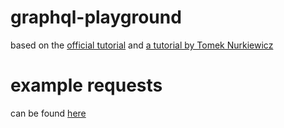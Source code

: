 # graphql-playground

based on the [official tutorial](https://www.graphql-java.com/tutorials/getting-started-with-spring-boot/) and [a tutorial by Tomek Nurkiewicz](https://www.nurkiewicz.com/2020/03/graphql-server-in-java-part-iii.html)

# example requests
can be found [here](./EXAMPLE-REQUESTS.md)